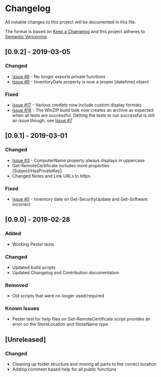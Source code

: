 # Changelog

All notable changes to this project will be documented in this file.

The format is based on [Keep a Changelog](http://keepachangelog.com/en/1.0.0/)
and this project adheres to [Semantic Versioning](http://semver.org/spec/v2.0.0.html).

## [0.9.2] - 2019-03-05

### Changed

- [Issue #8](https://github.com/powershellpr0mpt/PSP-Inventory/issues/8) - No longer exports private functions
- [Issue #9](https://github.com/powershellpr0mpt/PSP-Inventory/issues/9) - InventoryDate property is now a proper [datetime] object


### Fixed

- [Issue #17](https://github.com/powershellpr0mpt/PSP-Inventory/issues/17) - Various cmdlets now include custom display formats
- [Issue #18](https://github.com/powershellpr0mpt/PSP-Inventory/issues/18) - The WinZIP build task now creates an archive as expected when all tests are successful. Getting the tests to run successful is still an issue though, see [Issue #7](https://github.com/powershellpr0mpt/PSP-Inventory/issues/7)

## [0.9.1] - 2019-03-01

### Changed

- [Issue #3](https://github.com/powershellpr0mpt/PSP-Inventory/pull/3) - ComputerName property always displays in uppercase
- Get-RemoteCertificate includes more properties [Subject/HasPrivateKey]
- Changed Notes and Link URLs to https

### Fixed

- [Issue #5](https://github.com/powershellpr0mpt/PSP-Inventory/pull/5) - Inventory date on Get-SecurityUpdate and Get-Software incorrect

## [0.9.0] - 2019-02-28

### Added

- Working Pester tests

### Changed

- Updated build scripts
- Updated Changelog and Contribution documentation

### Removed

- Old scripts that were no longer used/required

### Known Issues

- Pester test for help files on Get-RemoteCertificate script provides an error on the StoreLocation and StoreName type

## [Unreleased]

### Changed

- Cleaning up folder structure and moving all parts to the correct location
- Adding comment based help for all public functions
